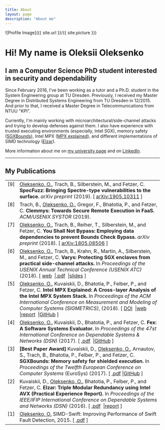 ```yaml
---
title: About
layout: page
description: "About me"
---
```

![Profile Image]({{ site.url }}/{{ site.picture }})

# Hi! My name is Oleksii Oleksenko

## I am a Computer Science PhD student interested in security and dependability

Since February 2016, I've been working as a tutor and a Ph.D. student in the System Engineering group at TU Dresden. Previously, I received my Master Degree in  Distributed Systems Engineering from TU Dresden in 12/2015. And prior to that, I received a Master Degree in Telecommunications from NTUU "KPI".

Currently, I'm mainly working with microarchitectural/side-channel attacks and trying to develop defenses against them.
I also have experience with trusted executing environments (especially, Intel SGX), memory safety ([SGXBounds](http://dl.acm.org/citation.cfm?id=3064192)), Intel MPX ([MPX explained](https://intel-mpx.github.io/)), and different implementations of SIMD technology ([Elzar](http://se.inf.tu-dresden.de/pubs/papers/Kuvaiskii2016elzarTechReport.pdf)).

More information about me on [my university page](https://tu-dresden.de/die_tu_dresden/fakultaeten/fakultaet_informatik/sysa/se/team/people/o_oleksenko) and on [LinkedIn](https://www.linkedin.com/in/oleksiioleksenko).

---


## My Publications
<table>

<tr valign="top">
<td align="right" class="bibtexnumber">
[<a name="oleksenko2019specfuzz">9</a>]
</td>
<td class="bibtexitem">
<u>Oleksenko, O.</u>, Trach, B., Silberstein, M., and Fetzer, C.
<b>SpecFuzz: Bringing Spectre-type vulnerabilities to the surface.</b>
<em>arXiv preprint</em> (2019).
[&nbsp;<a href="https://arxiv.org/abs/1905.10311">arXiv:1905.10311</a>&nbsp;]
</td>
</tr>

<tr valign="top">
<td align="right" class="bibtexnumber">
[<a name="trach2018clemmys">8</a>]
</td>
<td class="bibtexitem">
Trach, B., <u>Oleksenko, O.</u>, Gregor, F., Bhatotia, P., and Fetzer, C.
<b>Clemmys: Towards Secure Remote Execution in FaaS.</b>
<em>ACM/USENIX SYSTOR</em> (2019).
</td>
</tr>

<tr valign="top">
<td align="right" class="bibtexnumber">
[<a name="oleksenko2018ysnb">7</a>]
</td>
<td class="bibtexitem">
<u>Oleksenko, O.</u>, Trach, B., Reiher, T., Silberstein, M., and Fetzer, C.
<b>You Shall Not Bypass: Employing data dependencies to prevent Bounds Check Bypass.</b>
<em>arXiv preprint</em> (2018).
[&nbsp;<a href="https://arxiv.org/abs/1805.08506">arXiv:1805.08506</a>&nbsp;]
</td>
</tr>

<tr valign="top">
<td align="right" class="bibtexnumber">
[<a name="Oleksenko2018Varys">6</a>]
</td>
<td class="bibtexitem">
<u>Oleksenko, O.</u>, Trach, B., Krahn, R., Martin, A., Silberstein, M., and Fetzer, C.
<b>Varys: Protecting SGX enclaves from practical side-channel attacks.</b>
In <em>Proceedings of the USENIX Annual Technical Conference (USENIX ATC)</em> (2018).
[&nbsp;<a href="https://www.usenix.org/conference/atc18/presentation/oleksenko">web</a>&nbsp;
|<a href="https://www.usenix.org/system/files/conference/atc18/atc18-oleksenko.pdf">.pdf</a>&nbsp;
|<a href="https://www.usenix.org/sites/default/files/conference/protected-files/atc18_slides_oleksenko.pdf">slides</a>&nbsp;]
</td>
</tr>

<tr valign="top">
<td align="right" class="bibtexnumber">
[<a name="Oleksenko18mpx">5</a>]
</td>
<td class="bibtexitem">
<u>Oleksenko, O.</u>, Kuvaiskii, D., Bhatotia, P., Felber, P., and Fetzer, C.
<b>Intel MPX Explained: A Cross-layer Analysis of the Intel MPX System Stack.</b>
In <em>Proceedings of the ACM International Conference on Measurement and Modeling of Computer Systems (SIGMETRICS)</em>, (2018).
[&nbsp;<a href="http://dx.doi.org/10.1145/3224423">DOI</a>&nbsp;
|<a href="https://intel-mpx.github.io/">web</a>&nbsp;
|<a href="https://arxiv.org/pdf/1702.00719.pdf">report</a>&nbsp;
|<a href="https://github.com/tudinfse/intel_mpx_explained">GitHub</a>&nbsp;]
</td>
</tr>


<tr valign="top">
<td align="right" class="bibtexnumber">
[<a name="fex2017">4</a>]
</td>
<td class="bibtexitem">
<u>Oleksenko, O.</u>, Kuvaiskii, D., Bhatotia, P., and Fetzer, C.
<b>Fex: A Software Systems Evaluator.</b>
In <em>Proceedings of the 47st International Conference on Dependable Systems &amp; Networks (DSN)</em> (2017).
[&nbsp;<a href="http://se.inf.tu-dresden.de/pubs/papers/fex2017.pdf">.pdf</a>&nbsp;
|<a href="https://github.com/tudinfse/fex">GitHub</a>&nbsp;]

</td>
</tr>


<tr valign="top">
<td align="right" class="bibtexnumber">
[<a name="sgxbounds2017">3</a>]
</td>
<td class="bibtexitem">
<b>[Best Paper Award]</b>
Kuvaiskii, D., <u>Oleksenko, O.</u>, Arnautov, S., Trach, B., Bhatotia, P., Felber, P., and Fetzer, C.
<b>SGXBounds: Memory safety for shielded execution.</b>
In <em>Proceedings of the Twelfth European Conference on Computer Systems</em> (EuroSys) (2017).
[&nbsp;<a href="https://homepages.inf.ed.ac.uk/pbhatoti/papers/SGXBounds-EuroSys-2017.pdf">.pdf</a>
|<a href="https://github.com/tudinfse/sgxbounds">GitHub</a>&nbsp;]
</td>
</tr>

<tr valign="top">
<td align="right" class="bibtexnumber">
[<a name="Kuvaiskii2016elzar">2</a>]
</td>
<td class="bibtexitem">
Kuvaiskii, D., <u>Oleksenko, O.</u>, Bhatotia, P., Felber, P., and Fetzer, C.
<b>Elzar: Triple Modular Redundancy using Intel AVX (Practical  Experience Report).</b>
In <em>Proceedings of the IEEE/IFIP International Conference on Dependable Systems and Networks (DSN)</em> (2016).
[&nbsp;<a href="http://se.inf.tu-dresden.de/pubs/papers/Kuvaiskii2016elzar.pdf">.pdf</a>&nbsp;
|<a href="https://arxiv.org/abs/1604.00500">report</a>&nbsp;]
</td>
</tr>


<tr valign="top">
<td align="right" class="bibtexnumber">
[<a name="oleksenko2015simd">1</a>]
</td>
<td class="bibtexitem">
<u>Oleksenko, O.</u>
 SIMD-Swift: Improving Performance of Swift Fault Detection, 2015.
[&nbsp;<a href="http://www.qucosa.de/fileadmin/data/qucosa/documents/19252/Oleksenko_Oleksii_PDF_A.pdf">.pdf</a>&nbsp;]

</td>
</tr>

</table>
